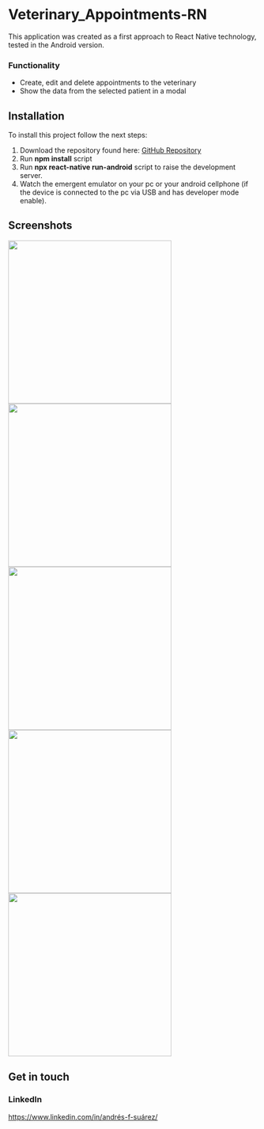 # Veterinary_Appointments-RN
This application was created as a first approach to React Native technology, tested in the Android version.
### Functionality
- Create, edit and delete appointments to the veterinary
- Show the data from the selected patient in a modal

## Installation
To install this project follow the next steps:
1.  Download the repository found here: [GitHub Repository](https://github.com/SuaferoanTJK/Veterinary_Appointments-RN)
2.  Run **npm install** script
3.  Run **npx react-native run-android** script to raise the development server.
4.  Watch the emergent emulator on your pc or your android cellphone (if the device is connected to the pc via USB and has developer mode enable).

## Screenshots
<p float="left">
<img src="./src/images/Initial.jpg" width="330">
<img src="./src/images/NewAppointment.jpg" width="330">
<img src="./src/images/EditAppointment.jpg" width="330">
<img src="./src/images/DeleteAppointment.jpg" width="330">
<img src="./src/images/DataAppointment.jpg" width="330">
  </p>

## Get in touch
### LinkedIn
https://www.linkedin.com/in/andrés-f-suárez/
